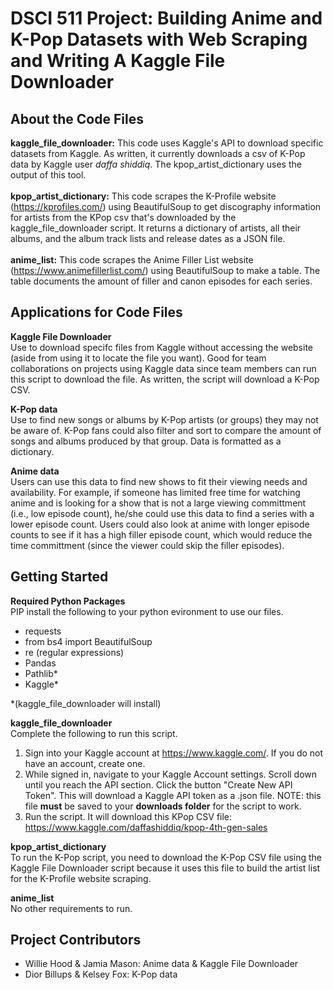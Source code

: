 # DSCI 511 Project: Building Anime and K-Pop Datasets with Web Scraping and Writing A Kaggle File Downloader

## About the Code Files

**kaggle_file_downloader:**  This code uses Kaggle's API to download specific datasets from Kaggle. As written, it currently downloads a csv of K-Pop data by Kaggle user _daffa shiddiq_. The kpop_artist_dictionary uses the output of this tool.
<br>
<br>
**kpop_artist_dictionary:** This code scrapes the K-Profile website (https://kprofiles.com/) using BeautifulSoup to get discography information for artists from the KPop csv that's downloaded by the kaggle_file_downloader script. It returns a dictionary of artists, all their albums, and the album track lists and release dates as a JSON file.
<br>
<br>
**anime_list:** This code scrapes the Anime Filler List website (https://www.animefillerlist.com/) using BeautifulSoup to make a table. The table documents the amount of filler and canon episodes for each series.<br>

## Applications for Code Files

**Kaggle File Downloader** <br>
Use to download specifc files from Kaggle without accessing the website (aside from using it to locate the file you want). Good for team collaborations on projects using Kaggle data since team members can run this script to download the file. As written, the script will download a K-Pop CSV.

**K-Pop data** <br>
Use to find new songs or albums by K-Pop artists (or groups) they may not be aware of. K-Pop fans could also filter and sort to compare the amount of songs and albums produced by that group. Data is formatted as a dictionary.

**Anime data**<br>
Users can use this data to find new shows to fit their viewing needs and availability. For example, if someone has limited free time for watching anime and is looking for a show that is not a large viewing committment (i.e., low episode count), he/she could use this data to find a series with a lower episode count. Users could also look at anime with longer episode counts to see if it has a high filler episode count, which would reduce the time committment (since the viewer could skip the filler episodes).

## Getting Started

**Required Python Packages** <br>
PIP install the following to your python evironment to use our files.

- requests
- from bs4 import BeautifulSoup
- re (regular expressions)
- Pandas
- Pathlib*
- Kaggle*

*(kaggle_file_downloader will install)

**kaggle_file_downloader**<br>
Complete the following to run this script.

1. Sign into your Kaggle account at https://www.kaggle.com/. If you do not have an account, create one.
2. While signed in, navigate to your Kaggle Account settings. Scroll down until you reach the API section. Click the button "Create New API Token". This will download a Kaggle API token as a .json file. NOTE: this file **must** be saved to your **downloads folder** for the script to work.
3. Run the script. It will download this KPop CSV file: https://www.kaggle.com/daffashiddiq/kpop-4th-gen-sales

**kpop_artist_dictionary** <br>
To run the K-Pop script, you need to download the K-Pop CSV file using the Kaggle File Downloader script because it uses this file to build the artist list for the K-Profile website scraping.

**anime_list** <br>
No other requirements to run.

## Project Contributors

- Willie Hood & Jamia Mason: Anime data & Kaggle File Downloader
- Dior Billups & Kelsey Fox: K-Pop data

